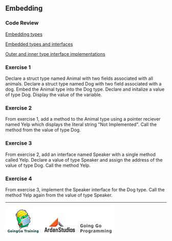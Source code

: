## Embedding

### Code Review

[Embedding types](../example1/example1.go)

[Embedded types and interfaces](../example2/example2.go)

[Outer and inner type interface implementations](../example3/example3.go)

### Exercise 1
Declare a struct type named Animal with two fields associated with all animals. Declare a struct type named Dog with two field associated with a dog. Embed the Animal type into the Dog type. Declare and initalize a value of type Dog. Display the value of the variable.

### Exercise 2
From exercise 1, add a method to the Animal type using a pointer reciever named Yelp which displays the literal string "Not Implemented". Call the method from the value of type Dog.

### Exercise 3
From exercise 2, add an interface named Speaker with a single method called Yelp. Declare a value of type Speaker and assign the address of the value of type Dog. Call the method Yelp.

### Exercise 4
From exercise 3, implement the Speaker interface for the Dog type. Call the method Yelp again from the value of type Speaker.

___
[![GoingGo Training](../../../00-slides/images/ggt_logo.png)](http://www.goinggotraining.net)
[![Ardan Studios](../../../00-slides/images/ardan_logo.png)](http://www.ardanstudios.com)
[![GoingGo Blog](../../../00-slides/images/ggb_logo.png)](http://www.goinggo.net)